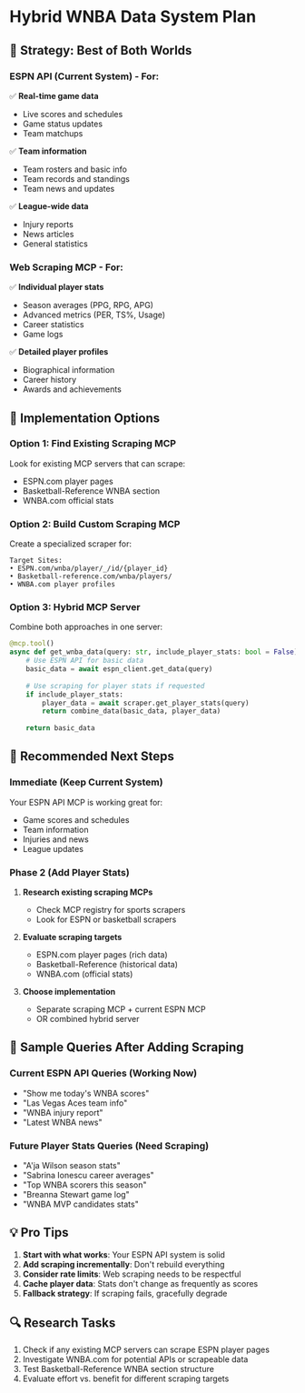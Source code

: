 # Hybrid WNBA Data System Plan

## 🎯 **Strategy: Best of Both Worlds**

### **ESPN API (Current System) - For:**
✅ **Real-time game data**
- Live scores and schedules
- Game status updates
- Team matchups

✅ **Team information**
- Team rosters and basic info
- Team records and standings
- Team news and updates

✅ **League-wide data**
- Injury reports
- News articles
- General statistics

### **Web Scraping MCP - For:**
✅ **Individual player stats**
- Season averages (PPG, RPG, APG)
- Advanced metrics (PER, TS%, Usage)
- Career statistics
- Game logs

✅ **Detailed player profiles**
- Biographical information
- Career history
- Awards and achievements

## 🔧 **Implementation Options**

### **Option 1: Find Existing Scraping MCP**
Look for existing MCP servers that can scrape:
- ESPN.com player pages
- Basketball-Reference WNBA section
- WNBA.com official stats

### **Option 2: Build Custom Scraping MCP**
Create a specialized scraper for:
```
Target Sites:
• ESPN.com/wnba/player/_/id/{player_id}
• Basketball-reference.com/wnba/players/
• WNBA.com player profiles
```

### **Option 3: Hybrid MCP Server**
Combine both approaches in one server:
```python
@mcp.tool()
async def get_wnba_data(query: str, include_player_stats: bool = False):
    # Use ESPN API for basic data
    basic_data = await espn_client.get_data(query)
    
    # Use scraping for player stats if requested
    if include_player_stats:
        player_data = await scraper.get_player_stats(query)
        return combine_data(basic_data, player_data)
    
    return basic_data
```

## 🎯 **Recommended Next Steps**

### **Immediate (Keep Current System)**
Your ESPN API MCP is working great for:
- Game scores and schedules
- Team information
- Injuries and news
- League updates

### **Phase 2 (Add Player Stats)**
1. **Research existing scraping MCPs**
   - Check MCP registry for sports scrapers
   - Look for ESPN or basketball scrapers

2. **Evaluate scraping targets**
   - ESPN.com player pages (rich data)
   - Basketball-Reference (historical data)
   - WNBA.com (official stats)

3. **Choose implementation**
   - Separate scraping MCP + current ESPN MCP
   - OR combined hybrid server

## 🚀 **Sample Queries After Adding Scraping**

### **Current ESPN API Queries (Working Now)**
- "Show me today's WNBA scores"
- "Las Vegas Aces team info"
- "WNBA injury report"
- "Latest WNBA news"

### **Future Player Stats Queries (Need Scraping)**
- "A'ja Wilson season stats"
- "Sabrina Ionescu career averages"
- "Top WNBA scorers this season"
- "Breanna Stewart game log"
- "WNBA MVP candidates stats"

## 💡 **Pro Tips**

1. **Start with what works**: Your ESPN API system is solid
2. **Add scraping incrementally**: Don't rebuild everything
3. **Consider rate limits**: Web scraping needs to be respectful
4. **Cache player data**: Stats don't change as frequently as scores
5. **Fallback strategy**: If scraping fails, gracefully degrade

## 🔍 **Research Tasks**

1. Check if any existing MCP servers can scrape ESPN player pages
2. Investigate WNBA.com for potential APIs or scrapeable data
3. Test Basketball-Reference WNBA section structure
4. Evaluate effort vs. benefit for different scraping targets